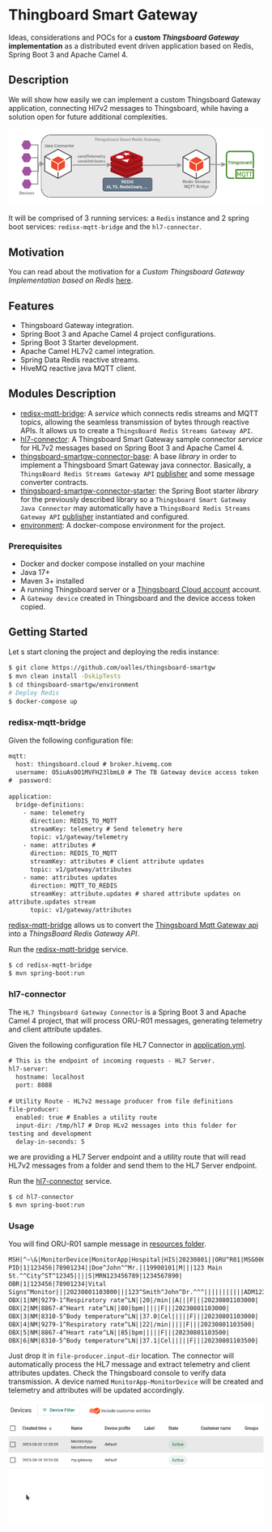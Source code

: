 # Thingboard Smart Gateway

Ideas, considerations and POCs for a **custom *Thingsboard Gateway* implementation** as a distributed event driven
application based on Redis, Spring Boot 3 and Apache Camel 4.

## Description

We will show how easily we can implement a custom Thingsboard Gateway application, connecting Hl7v2 messages to
Thingsboard, while having a solution open for future additional complexities.

![TB Smart Gateway diagram](./images/tb-smart-gateway.png)

It will be comprised of 3 running services: a `Redis` instance and 2 spring boot services: `redisx-mqtt-bridge` and
the `hl7-connector`.

## Motivation

You can read about the motivation for a *Custom Thingsboard Gateway Implementation based on
Redis* [here](./Motivation.md).

## Features

* Thingsboard Gateway integration.
* Spring Boot 3 and Apache Camel 4 project configurations.
* Spring Boot 3 Starter development.
* Apache Camel HL7v2 camel integration.
* Spring Data Redis reactive streams.
* HiveMQ reactive java MQTT client.

## Modules Description

* [redisx-mqtt-bridge](./redisx-mqtt-bridge): A *service* which connects redis streams and MQTT topics, allowing the
  seamless transmission of bytes through reactive APIs. It allows us to create
  a `ThingsBoard Redis Streams Gateway API`.
* [hl7-connector](./hl7-connector): A Thingsboard Smart Gateway sample connector *service* for HL7v2 messages based on
  Spring Boot 3 and Apache Camel 4.
* [thingsboard-smartgw-connector-base](./thingsboard-smartgw-connector-base): A base *library* in order to implement a
  Thingsboard Smart Gateway java connector. Basically,
  a `ThingsBoard Redis Streams Gateway API` [publisher](./thingsboard-smartgw-connector-base/src/main/java/es/omarall/thingsboard/smartgw/connector/base/TbSmartGatewayPublisher.java)
  and some message converter contracts.
* [thingsboard-smartgw-connector-starter](./thingsboard-smartgw-connector-starter): the Spring Boot starter *library*
  for the previously described library so a `Thingsboard Smart Gateway Java Connector` may automatically have
  a `ThingsBoard Redis Streams Gateway API` [publisher](./thingsboard-smartgw-connector-base/src/main/java/es/omarall/thingsboard/smartgw/connector/base/TbSmartGatewayPublisher.java)
  instantiated and configured.
* [environment](./environment): A docker-compose environment for the project.

### Prerequisites

* Docker and docker compose installed on your machine
* Java 17+
* Maven 3+ installed
* A running Thingsboard server or a [Thingsboard Cloud account](https://thingsboard.cloud/) account.
* A `Gateway device` created in Thingsboard and the device access token copied.

## Getting Started

Let s start cloning the project and deploying the redis instance:

```bash
$ git clone https://github.com/oalles/thingsboard-smartgw
$ mvn clean install -DskipTests
$ cd thingsboard-smartgw/environment
# Deploy Redis 
$ docker-compose up 
```

### redisx-mqtt-bridge

Given the following configuration file:

```yaml[redisx-mqtt-bridge/src/main/resources/application.yml] 
mqtt:
  host: thingsboard.cloud # broker.hivemq.com
  username: O5iuAs0O1MVFH23lbmL0 # The TB Gateway device access token
#  password:

application:
  bridge-definitions:
    - name: telemetry 
      direction: REDIS_TO_MQTT
      streamKey: telemetry # Send telemetry here
      topic: v1/gateway/telemetry
    - name: attributes # 
      direction: REDIS_TO_MQTT
      streamKey: attributes # client attribute updates
      topic: v1/gateway/attributes
    - name: attributes updates
      direction: MQTT_TO_REDIS
      streamKey: attribute.updates # shared attribute updates on attribute.updates stream
      topic: v1/gateway/attributes
```

[redisx-mqtt-bridge](./redisx-mqtt-bridge) allows us to convert
the [Thingsboard Mqtt Gateway api](https://thingsboard.io/docs/reference/gateway-mqtt-api/) into a *ThingsBoard Redis
Gateway API*.

Run the [redisx-mqtt-bridge](./redisx-mqtt-bridge) service.

```bash
$ cd redisx-mqtt-bridge
$ mvn spring-boot:run
```

### hl7-connector

The `HL7 Thingsboard Gateway Connector` is a Spring Boot 3 and Apache Camel 4 project, that will process ORU-R01
messages, generating telemetry and client attribute updates.

Given the following configuration file HL7 Connector
in [application.yml](./hl7-connector/src/main/resources/application.yml).

```yaml[hl7-connector/src/main/resources/application.yml]
# This is the endpoint of incoming requests - HL7 Server.
hl7-server:
  hostname: localhost
  port: 8888

# Utility Route - HL7v2 message producer from file definitions
file-producer:
  enabled: true # Enables a utility route
  input-dir: /tmp/hl7 # Drop HLv2 messages into this folder for testing and development
  delay-in-seconds: 5
```

we are providing a HL7 Server endpoint and a utility route that will read HL7v2 messages from a folder and send them to
the HL7 Server endpoint.

Run the [hl7-connector](./hl7-connector) service.

```bash
$ cd hl7-connector
$ mvn spring-boot:run
```

### Usage

You will find ORU-R01 sample message in [resources folder](./hl7-connector/src/main/resources/oru-r01.txt).

```text
MSH|^~\&|MonitorDevice|MonitorApp|Hospital|HIS|20230801||ORU^R01|MSG00001|P|2.3|
PID|1|123456|78901234||Doe^John^^Mr.||19900101|M|||123 Main St.^^City^ST^12345||||S|MRN123456789|1234567890|
OBR|1|123456|78901234|Vital Signs^Monitor|||20230801103000|||123^Smith^John^Dr.^^^|||||||||||ADM1234567890|20230801103000|
OBX|1|NM|9279-1^Respiratory rate^LN||20|/min||A|||F|||20230801103000|
OBX|2|NM|8867-4^Heart rate^LN||80|bpm|||||F|||20230801103000|
OBX|3|NM|8310-5^Body temperature^LN||37.0|Cel|||||F|||20230801103000|
OBX|4|NM|9279-1^Respiratory rate^LN||22|/min|||||F|||20230801103500|
OBX|5|NM|8867-4^Heart rate^LN||85|bpm|||||F|||20230801103500|
OBX|6|NM|8310-5^Body temperature^LN||37.1|Cel|||||F|||20230801103500|
```

Just drop it in `file-producer.input-dir` location. The connector will automatically process the HL7 message and extract
telemetry and client attributes updates.
Check the Thingsboard console to verify data transmission. A device named `MonitorApp-MonitorDevice` will be created and
telemetry and attributes will be updated accordingly.

![HL7 devices](./images/hl7devices.gif)